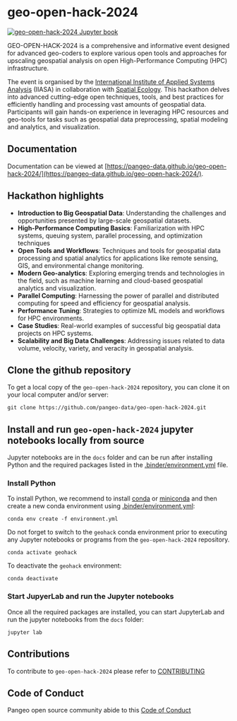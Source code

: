 # geo-open-hack-2024

[![geo-open-hack-2024 Jupyter book](https://github.com/pangeo-data/geo-open-hack-2024/actions/workflows/jupyter-book.yml/badge.svg)](https://github.com/pangeo-data/geo-open-hack-2024/actions/workflows/jupyter-book.yml)

GEO-OPEN-HACK-2024 is a comprehensive and informative event designed for advanced geo-coders to explore various open tools and approaches for upscaling geospatial analysis on open High-Performance Computing (HPC) infrastructure.

The event is organised by the [International Institute of Applied Systems Analysis](https://iiasa.ac.at/) (IIASA) in collaboration with [Spatial Ecology](https://spatial-ecology.net/). This hackathon delves into advanced cutting-edge open techniques, tools, and best practices for efficiently handling and processing vast amounts of geospatial data. Participants will gain hands-on experience in leveraging HPC resources and geo-tools for tasks such as geospatial data preprocessing, spatial modeling and analytics, and visualization.

## Documentation

Documentation can be viewed at [https://pangeo-data.github.io/geo-open-hack-2024/](https://pangeo-data.github.io/geo-open-hack-2024/).


## Hackathon highlights

- **Introduction to Big Geospatial Data**: Understanding the challenges and opportunities presented by large-scale geospatial datasets.
- **High-Performance Computing Basics**: Familiarization with HPC systems, queuing system, parallel processing, and optimization techniques
- **Open Tools and Workflows**: Techniques and tools for geospatial data processing and spatial analytics for applications like remote sensing, GIS, and environmental change monitoring. 
- **Modern Geo-analytics**: Exploring emerging trends and technologies in the field, such as machine learning and cloud-based geospatial analytics and visualization.
- **Parallel Computing**: Harnessing the power of parallel and distributed computing for speed and efficiency for geospatial analysis.
- **Performance Tuning**: Strategies to optimize ML models and workflows for HPC environments.
- **Case Studies**: Real-world examples of successful big geospatial data projects on HPC systems.
- **Scalability and Big Data Challenges**: Addressing issues related to data volume, velocity, variety, and veracity in geospatial analysis.


## Clone the github repository

To get a local copy of the `geo-open-hack-2024` repository, you can clone it on your local computer and/or server:

```
git clone https://github.com/pangeo-data/geo-open-hack-2024.git
```

## Install and run `geo-open-hack-2024` jupyter notebooks locally from source

Jupyter notebooks are in the `docs` folder and can be run after installing Python and the required packages listed in the [.binder/environment.yml](https://raw.githubusercontent.com/pangeo-data/geo-open-hack-2024/main/.binder/environment.yml) file.

### Install Python

To install Python, we recommend to install [conda](https://conda.io/projects/conda/en/latest/index.html) or [miniconda](https://docs.anaconda.com/free/miniconda/) and then create a new conda environment using [.binder/environment.yml](https://raw.githubusercontent.com/pangeo-data/geo-open-hack-2024/main/.binder/environment.yml):

```
conda env create -f environment.yml
```

Do not forget to switch to the `geohack` conda environment prior to executing any Jupyter notebooks or programs from the `geo-open-hack-2024` repository.

```
conda activate geohack
```

To deactivate the `geohack` environment:

```
conda deactivate
```

### Start JupyerLab and run the Jupyter notebooks

Once all the required packages are installed, you can start JupyterLab and run the jupyter notebooks from the `docs` folder:

```
jupyter lab
```

## Contributions

To contribute to `geo-open-hack-2024` please refer to [CONTRIBUTING](docs/CONTRIBUTING.md)

## Code of Conduct

Pangeo open source community abide to this [Code of Conduct](https://github.com/pangeo-data/geo-open-hack-2024/tree/main?tab=coc-ov-file#readme)
